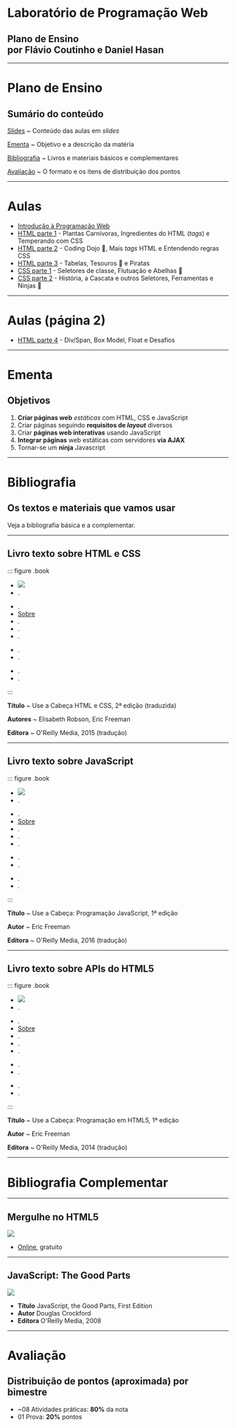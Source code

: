 <!-- {"layout": "title"} -->
# <span class="title-part-left">Laboratório de</span> <span class="title-part-top">**Programação**</span> <span class="title-part-right">Web</span>
## <span class="subtitle">Plano de Ensino<br>por **Flávio Coutinho** e **Daniel Hasan**</span>

---
<!-- {"layout": "section-header"} -->
# Plano de Ensino

## Sumário do conteúdo

[Slides](#slides)
  ~ Conteúdo das aulas em _slides_

[Ementa](#ementa)
  ~ Objetivo e a descrição da matéria

[Bibliografia](#bibliografia)
  ~ Livros e materiais básicos e complementares

[Avaliação](#avaliacao)
  ~ O formato e os itens de distribuição dos pontos

<!-- {dl:.content} -->

---
<!-- {"slideHash": "slides", "layout": "regular"} -->
# Aulas

- [Introdução à Programação Web](classes/intro/)
- [HTML parte 1](classes/html1/) - Plantas Carnívoras, Ingredientes do HTML
  (_tags_) e Temperando com CSS
- [HTML parte 2](classes/html2/) - Coding Dojo :japanese_castle:, Mais _tags_
  HTML e Entendendo regras CSS
- [HTML parte 3](classes/html3/) - Tabelas, Tesouros :crown: e Piratas
- [CSS parte 1](classes/css1/) - Seletores de classe, Flutuação e
  Abelhas :honeybee:
- [CSS parte 2](classes/css2/) - História, a Cascata e outros Seletores,
  Ferramentas e Ninjas :dash:

---
<!-- {"layout": "regular"} -->
# Aulas (página 2)

- [HTML parte 4](classes/html4/) - Div/Span, Box Model, Float e Desafios

<!--
- [HTML 4 - Box Model e Unicórnios (Prática)](classes/html4/) (20/03/2016)
- [Javascript 1 - Linguagem](classes/js1/) (22/03/2016)
- [CSS 3 - _Layout_](classes/css3/) (29/03/2016)
- [CSS 4 - _Layout_ e o Coral 55 (Prática)](classes/css4/) (31/03/2016)
- [Javascript 5 - APIs do HTML5](classes/js5/) (05/05/2016)
- [Javascript 2 - DOM, Eventos e RPG (Prática)](classes/js2/) (07/04/2016)
- [Javascript 3 - Padrões de Projeto](classes/js3/) (12/04/2016)
- [Javascript 4 - JSON e AJAX (Prática)](classes/js4/) (14/05/2016)
- Palestra do ~~Profissional da Indústria~~ Pedro Colen: Git (19/04/2016)
- [HTML 5 - Formulários e Monstros (Prática)](classes/html5/) (26/04/2016)

# Aulas (página 3)

- [CSS 6 - _Responsive Design_](classes/css6/) (31/05/2016)
- [CSS 5 - Animações e _Edukids Animals_ (Prática)](classes/css5/) (02/06/2015)
- [Javascript 7 - EcmaScript 6](classes/js7/) (07/06/2016)

-->

---
<!--
{
  "slideHash": "ementa",
  "layout": "section-header"
}
-->
# Ementa

## Objetivos

1. **Criar páginas web** _estáticas_ com HTML, CSS e JavaScript
1. Criar páginas seguindo **requisitos de *layout*** diversos
1. Criar **páginas web interativas** usando JavaScript
1. **Integrar páginas** web estáticas com servidores **via AJAX**
1. Tornar-se um **ninja** Javascript

<!-- {ol:.content} -->

---
<!--
{
  "slideHash": "bibliografia",
  "layout": "section-header"
}
-->
# Bibliografia

## Os textos e materiais que vamos usar

Veja a bibliografia básica e a complementar.

<!-- {p:.content} -->
---
<!-- { "styles": ["styles/classes/books.min.css"] } -->
## **Livro texto** sobre HTML e CSS

::: figure .book
- ![](images/book-head-first-html-css.jpg) <!-- {.full-width.full-height} -->
- .
<!-- {ul:.hardcover_front} -->
- .
- [Sobre](http://www.altabooks.com.br/use-a-cabeca-html-e-css.html) <!-- {a:.book-btn target="_blank"} -->
- .
- .
- .
<!-- {ul:.page} -->
- .
- .
<!-- {ul:.hardcover_back} -->
- .
- .
<!-- {ul:.book_spine} -->
:::

**Título**
	 ~ Use a Cabeça HTML e CSS, 2ª edição (traduzida)

**Autores**
	 ~ Elisabeth Robson, Eric Freeman

**Editora**
   ~ O'Reilly Media, 2015 (tradução)

---
## **Livro texto** sobre JavaScript

::: figure .book
- ![](images/book-head-first-programming-javascript.jpg) <!-- {.full-width.full-height} -->
- .
<!-- {ul:.hardcover_front} -->
- .
- [Sobre](http://www.altabooks.com.br/use-a-cabeca-programacao-javascript.html) <!-- {a:.book-btn target="_blank"} -->
- .
- .
- .
<!-- {ul:.page} -->
- .
- .
<!-- {ul:.hardcover_back} -->
- .
- .
<!-- {ul:.book_spine} -->
:::

**Título**
  ~ Use a Cabeça: Programação JavaScript, 1ª edição

**Autor**
  ~ Eric Freeman

**Editora**
  ~ O'Reilly Media, 2016 (tradução)


---
## **Livro texto** sobre APIs do HTML5

::: figure .book
- ![](images/book-head-first-html5-programming.jpg) <!-- {.full-width.full-height} -->
- .
<!-- {ul:.hardcover_front} -->
- .
- [Sobre](http://www.altabooks.com.br/use-a-cabeca-programacao-em-html5.html) <!-- {a:.book-btn target="_blank"} -->
- .
- .
- .
<!-- {ul:.page} -->
- .
- .
<!-- {ul:.hardcover_back} -->
- .
- .
<!-- {ul:.book_spine} -->
:::

**Título**
  ~ Use a Cabeça: Programação em HTML5, 1ª edição

**Autor**
  ~ Eric Freeman

**Editora**
  ~ O'Reilly Media, 2014 (tradução)

---
# Bibliografia Complementar

---
## Mergulhe no HTML5

<div class="book-cover-container">
  <img class="book-cover" src="images/book-dive-into-html5.png">
  <div class="book-left book-light"></div>
</div>

- [Online](http://diveintohtml5.com.br/), gratuito

---
## JavaScript: The Good Parts

<div class="book-cover-container">
  <img class="book-cover" src="images/book-js-good-parts.png">
  <div class="book-left book-light"></div>
</div>

- **Título**	JavaScript, the Good Parts, First Edition
- **Autor**	Douglas Crockford
- **Editora** O'Reilly Media, 2008

---
<!--
{
  "slideHash": "avaliacao",
  "layout": "section-header"
}
-->
# Avaliação

## Distribuição de pontos (aproximada) por bimestre

- ~08 Atividades práticas: **80%** da nota
- 01 Prova: **20%** pontos

<!-- {ul:.content} -->
